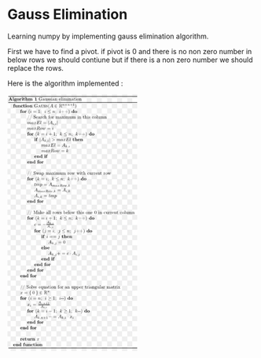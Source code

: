 # Gauss Elimination

Learning numpy by implementing gauss elimination algorithm.

First we have to find a pivot. if pivot is 0 and there is no non zero number in below rows we should contiune but if there is a non zero number we should replace the rows.

Here is the algorithm implemented :



<img title="" src="https://github.com/rojinakashefi/LinearAlgebra/blob/main/gauss%20elimination/algorithm.png" alt="" width="264" data-align="center">
